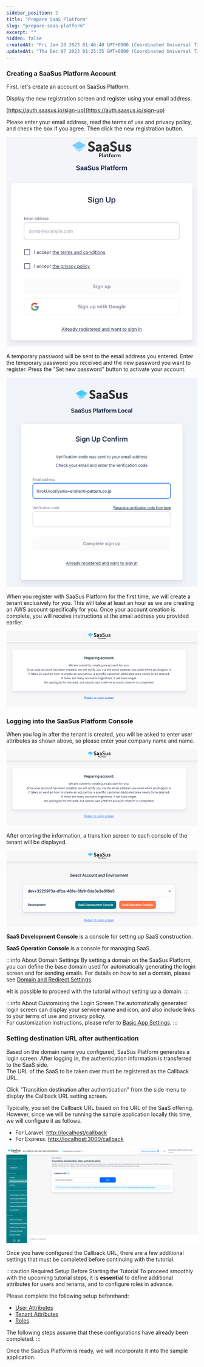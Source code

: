 ```yaml
---
sidebar_position: 2
title: "Prepare SaaS Platform"
slug: "prepare-saas-platform"
excerpt: ""
hidden: false
createdAt: "Fri Jan 20 2023 01:46:40 GMT+0000 (Coordinated Universal Time)"
updatedAt: "Thu Dec 07 2023 01:25:35 GMT+0000 (Coordinated Universal Time)"
---
```


### Creating a SaaSus Platform Account

First, let's create an account on SaaSus Platform.

Display the new registration screen and register using your email address.

[https://auth.saasus.io/sign-up](https://auth.saasus.io/sign-up)

Please enter your email address, read the terms of use and privacy policy, and check the box if you agree. Then click the new registration button.

![01](/img/tutorial/prepare-saasus-platform/prepare-saasus-platform-01.png)

A temporary password will be sent to the email address you entered. Enter the temporary password you received and the new password you want to register. Press the "Set new password" button to activate your account.

![02](/img/tutorial/prepare-saasus-platform/prepare-saasus-platform-02.png)

When you register with SaaSus Platform for the first time, we will create a tenant exclusively for you. This will take at least an hour as we are creating an AWS account specifically for you. Once your account creation is complete, you will receive instructions at the email address you provided earlier.

![03](/img/tutorial/prepare-saasus-platform/prepare-saasus-platform-03.png)

### Logging into the SaaSus Platform Console

When you log in after the tenant is created, you will be asked to enter user attributes as shown above, so please enter your company name and name.

![04](/img/tutorial/prepare-saasus-platform/prepare-saasus-platform-04.png)

After entering the information, a transition screen to each console of the tenant will be displayed.

![05](/img/tutorial/prepare-saasus-platform/prepare-saasus-platform-05.png)

**SaaS Development Console** is a console for setting up SaaS construction.

**SaaS Operation Console** is a console for managing SaaS.

:::info About Domain Settings
By setting a domain on the SaaSus Platform, you can define the base domain used for automatically generating the login screen and for sending emails.
For details on how to set a domain, please see [Domain and Redirect Settings](/docs/part-4/application-settings/domain-and-redirect-settings).

※It is possible to proceed with the tutorial without setting up a domain.
:::

:::info About Customizing the Login Screen
The automatically generated login screen can display your service name and icon, and also include links to your terms of use and privacy policy.  
For customization instructions, please refer to [Basic App Settings](/docs/part-4/application-settings/basic-app-settings).
:::

### Setting destination URL after authentication

Based on the domain name you configured, SaaSus Platform generates a login screen. After logging in, the authentication information is transferred to the SaaS side.<br/>
The URL of the SaaS to be taken over must be registered as the Callback URL.

Click "Transition destination after authentication" from the side menu to display the Callback URL setting screen.

Typically, you set the Callback URL based on the URL of the SaaS offering.<br/>
However, since we will be running the sample application locally this time, we will configure it as follows.

- For Laravel: [http://localhost/callback](http://localhost/callback)
- For Express: [http://localhost:3000/callback](http://localhost:3000/callback)

![06](/img/tutorial/prepare-saasus-platform/prepare-saasus-platform-06.png)

Once you have configured the Callback URL, there are a few additional settings that must be completed before continuing with the tutorial.

:::caution Required Setup Before Starting the Tutorial
To proceed smoothly with the upcoming tutorial steps, it is **essential** to define additional attributes for users and tenants, and to configure roles in advance.

Please complete the following setup beforehand:

- [User Attributes](/docs/part-4/user-authz-settings/declare-additional-attribute-to-user)
- [Tenant Attributes](/docs/part-4/application-settings/declare-additional-attribute-to-tenant)
- [Roles](/docs/part-4/user-authz-settings/role-definition)

The following steps assume that these configurations have already been completed.
:::

Once the SaaSus Platform is ready, we will incorporate it into the sample application.